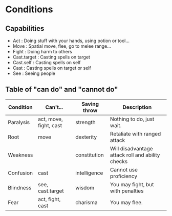 # Conditions


## Capabilities

- Act : Doing stuff with your hands, using potion or tool...
- Move : Spatial move, flee, go to melee range...
- Fight : Doing harm to others
- Cast.target : Casting spells on target
- Cast.self : Casting spells on self
- Cast : Casting spells on target or self
- See : Seeing people

## Table of "can do" and "cannot do"

| Condition | Can't...               | Saving throw | Description                                      |
|-----------|------------------------|--------------|--------------------------------------------------|
| Paralysis | act, move, fight, cast | strength     | Nothing to do, just wait.                        |
| Root      | move                   | dexterity    | Retaliate with ranged attack                     |
| Weakness  |                        | constitution | Will disadvantage attack roll and ability checks |
| Confusion | cast                   | intelligence | Cannot use proficiency                           |
| Blindness | see, cast.target       | wisdom       | You may fight, but with penalties                |
| Fear      | act, fight, cast       | charisma     | You may flee.                                    |

